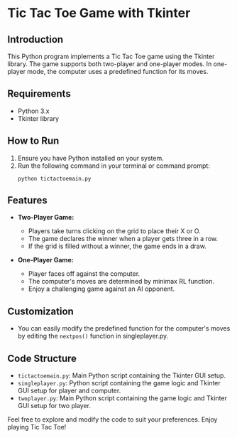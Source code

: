 # Tic Tac Toe Game with Tkinter

## Introduction
This Python program implements a Tic Tac Toe game using the Tkinter library. The game supports both two-player and one-player modes. In one-player mode, the computer uses a predefined function for its moves.

## Requirements
- Python 3.x
- Tkinter library

## How to Run
1. Ensure you have Python installed on your system.
2. Run the following command in your terminal or command prompt:
   ```
   python tictactoemain.py
   ```

## Features
- **Two-Player Game:**
  - Players take turns clicking on the grid to place their X or O.
  - The game declares the winner when a player gets three in a row.
  - If the grid is filled without a winner, the game ends in a draw.

- **One-Player Game:**
  - Player faces off against the computer.
  - The computer's moves are determined by minimax RL function.
  - Enjoy a challenging game against an AI opponent.

## Customization
- You can easily modify the predefined function for the computer's moves by editing the `nextpos()` function in singleplayer.py.

## Code Structure
- `tictactoemain.py`: Main Python script containing the Tkinter GUI setup.
- `singleplayer.py`: Python script containing the game logic and Tkinter GUI setup for player and computer.
- `twoplayer.py`: Main Python script containing the game logic and Tkinter GUI setup for two player.

Feel free to explore and modify the code to suit your preferences. Enjoy playing Tic Tac Toe!
